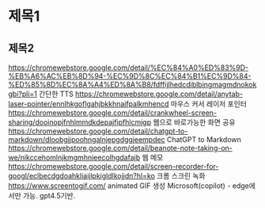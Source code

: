 # 제목1
## 제목2

https://chromewebstore.google.com/detail/%EC%84%A0%ED%83%9D-%EB%A6%AC%EB%8D%94-%EC%9D%8C%EC%84%B1%EC%9D%84-%ED%85%8D%EC%8A%A4%ED%8A%B8/fdffijlhedcdiblbingmagmdnokokgbi?pli=1
간단한 TTS 
https://chromewebstore.google.com/detail/anytab-laser-pointer/ennlhkgoflgahjbkkhnaifpalkmhencd
마우스 커서 레이저 포인터
https://chromewebstore.google.com/detail/crankwheel-screen-sharing/dooinopjfnhlmmdkdepajfipfhlcmjgp
웹으로 바로가능한 화면 공유
https://chromewebstore.google.com/detail/chatgpt-to-markdown/dloobgjjpoohngalnjepgdggjeempdec
ChatGPT to Markdown
https://chromewebstore.google.com/detail/beanote-note-taking-on-we/nikccehomlnjkmgmhnieecolhgdafajb
웹 메모
https://chromewebstore.google.com/detail/screen-recorder-for-googl/eclbecdgdoahkliaijlpkigldlkojjdn?hl=ko
크롬 스크린 녹화
https://www.screentogif.com/
animated GIF 생성
Microsoft(copilot) - edge에서만 가능. gpt4.5기반.